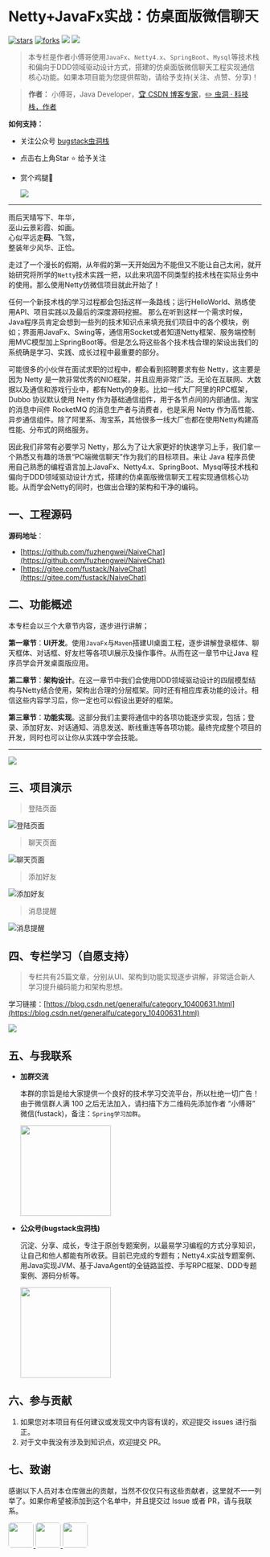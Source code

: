 # Netty+JavaFx实战：仿桌面版微信聊天

[![stars](https://badgen.net/github/stars/fuzhengwei/NaiveChat?icon=github&color=4ab8a1)](https://github.com/fuzhengwei/NaiveChat) [![forks](https://badgen.net/github/forks/fuzhengwei/NaiveChat?icon=github&color=4ab8a1)](https://github.com/fuzhengwei/NaiveChat) [<img src="https://itstack.org/_media/onlinebook.svg">](http://chat.itstack.org) [<img src="https://itstack.org/_media/wxbugstack.svg">](https://itstack.org/_media/qrcode.png?x-oss-process=style/may)

>本专栏是作者小傅哥使用```JavaFx```、```Netty4.x```、```SpringBoot```、```Mysql```等技术栈和偏向于DDD领域驱动设计方式，搭建的仿桌面版微信聊天工程实现通信核心功能。如果本项目能为您提供帮助，请给予支持(关注、点赞、分享)！

> **作者：** 小傅哥，Java Developer，[:trophy: CSDN 博客专家](https://bugstack.blog.csdn.net)，[:pencil2: 虫洞 · 科技栈，作者](https://bugstack.cn)

**如何支持：**
 - 关注公众号 [bugstack虫洞栈](https://bugstack.cn/assets/images/qrcode.png)
 - 点击右上角Star :star: 给予关注
 - 赏个鸡腿🍗

    ![](https://bugstack.cn/assets/images/tip.jpg)

---

雨后天晴写下、年华，<br/>
巫山云景彩霞、如画。<br/>
心似平远走**码**、飞驾，<br/>
整装年少风华、正恰。<br/>

走过了一个漫长的假期，从年假的第一天开始因为不能但又不能让自己太闲，就开始研究将所学的```Netty```技术实践一把，以此来巩固不同类型的技术栈在实际业务中的使用。那么使用Netty仿微信项目就此开始了！

任何一个新技术栈的学习过程都会包括这样一条路线；运行HelloWorld、熟练使用API、项目实践以及最后的深度源码挖掘。 那么在听到这样一个需求时候，Java程序员肯定会想到一些列的技术知识点来填充我们项目中的各个模块，例如；界面用JavaFx、Swing等，通信用Socket或者知道Netty框架、服务端控制用MVC模型加上SpringBoot等。但是怎么将这些各个技术栈合理的架设出我们的系统确是学习、实践、成长过程中最重要的部分。

可能很多的小伙伴在面试求职的过程中，都会看到招聘要求有些 Netty，这主要是因为 Netty 是一款非常优秀的NIO框架，并且应用非常广泛。无论在互联网、大数据以及通信和游戏行业中，都有Netty的身影。比如一线大厂阿里的RPC框架，Dubbo 协议默认使用 Netty 作为基础通信组件，用于各节点间的内部通信。淘宝的消息中间件 RocketMQ 的消息生产者与消费者，也是采用 Netty 作为高性能、异步通信组件。除了阿里系、淘宝系，其他很多一线大厂也都在使用Netty构建高性能、分布式的网络服务。

因此我们非常有必要学习 Netty，那么为了让大家更好的快速学习上手，我们拿一个熟悉又有趣的场景“PC端微信聊天”作为我们的目标项目。来让 Java 程序员使用自己熟悉的编程语言加上JavaFx、Netty4.x、SpringBoot、Mysql等技术栈和偏向于DDD领域驱动设计方式，搭建的仿桌面版微信聊天工程实现通信核心功能。从而学会Netty的同时，也做出合理的架构和干净的编码。

## 一、工程源码

**源码地址**：
- [https://github.com/fuzhengwei/NaiveChat](https://github.com/fuzhengwei/NaiveChat)
- [https://gitee.com/fustack/NaiveChat](https://gitee.com/fustack/NaiveChat)

## 二、功能概述

本专栏会以三个大章节内容，逐步进行讲解；

**第一章节**：**UI开发**。使用```JavaFx```与```Maven```搭建UI桌面工程，逐步讲解登录框体、聊天框体、对话框、好友栏等各项UI展示及操作事件。从而在这一章节中让Java 程序员学会开发桌面版应用。

**第二章节**：**架构设计**。在这一章节中我们会使用DDD领域驱动设计的四层模型结构与Netty结合使用，架构出合理的分层框架。同时还有相应库表功能的设计。相信这些内容学习后，你一定也可以假设出更好的框架。

**第三章节**：**功能实现**。这部分我们主要将通信中的各项功能逐步实现，包括；登录、添加好友、对话通知、消息发送、断线重连等各项功能。最终完成整个项目的开发，同时也可以让你从实践中学会技能。

---

![](https://bugstack.cn/assets/images/2020/p-xmind.png)

## 三、项目演示

>登陆页面

![登陆页面](https://bugstack.cn/assets/images/2020/ui-00.png)

>聊天页面

![聊天页面](https://bugstack.cn/assets/images/2020/ui-01.png)

>添加好友

![添加好友](https://bugstack.cn/assets/images/2020/ui-02.png)

>消息提醒

![消息提醒](https://bugstack.cn/assets/images/2020/ui-05.png)

## 四、专栏学习（自愿支持）

>专栏共有25篇文章，分别从UI、架构到功能实现逐步讲解，非常适合新人学习提升编码能力和架构思想。

学习链接：[https://blog.csdn.net/generalfu/category_10400631.html](https://blog.csdn.net/generalfu/category_10400631.html)

![](https://bugstack.cn/assets/images/2020/invite.jpg)

## 五、与我联系


- **加群交流**

    本群的宗旨是给大家提供一个良好的技术学习交流平台，所以杜绝一切广告！由于微信群人满 100 之后无法加入，请扫描下方二维码先添加作者 “小傅哥” 微信(fustack)，备注：`Spring学习加群`。
    
    <img src="https://itedus.cn/_media/fustack.png?x-oss-process=style/may" width="180" height="180"/>

- **公众号(bugstack虫洞栈)**

    沉淀、分享、成长，专注于原创专题案例，以最易学习编程的方式分享知识，让自己和他人都能有所收获。目前已完成的专题有；Netty4.x实战专题案例、用Java实现JVM、基于JavaAgent的全链路监控、手写RPC框架、DDD专题案例、源码分析等。
    
    <img src="https://itedus.cn/_media/qrcode.png?x-oss-process=style/may" width="180" height="180"/>

## 六、参与贡献

1. 如果您对本项目有任何建议或发现文中内容有误的，欢迎提交 issues 进行指正。
2. 对于文中我没有涉及到知识点，欢迎提交 PR。

## 七、致谢

感谢以下人员对本仓库做出的贡献，当然不仅仅只有这些贡献者，这里就不一一列举了。如果你希望被添加到这个名单中，并且提交过 Issue 或者 PR，请与我联系。

<a href="https://github.com/linw7">
    <img src="https://avatars0.githubusercontent.com/u/3761578?s=460&v=4" style="border-radius:5px" width="50px">
</a> 
<a href="https://github.com/g10guang">
    <img src="https://avatars0.githubusercontent.com/u/30902679?s=400&v=4" style="border-radius:5px" width="50px">
</a> 
<a href="https://github.com/g10guang">
    <img src="https://avatars1.githubusercontent.com/u/15908832?s=180&v=4" style="border-radius:5px" width="50px">
</a>
